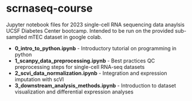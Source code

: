 # scrnaseq-course

Jupyter notebook files for 2023 single-cell RNA sequencing data anaylsis UCSF Diabetes Center bootcamp. Intended to be run on the provided sub-sampled mTEC dataset in google colab.

- **0_intro_to_python.ipynb** - Introductory tutorial on programming in python  
- **1_scanpy_data_preprocessing.ipynb** - Best practices QC preprocessing steps for single-cell RNA-seq datasets  
- **2_scvi_data_normalization.ipynb** - Integration and expression imputation with scVI  
- **3_downstream_analysis_methods.ipynb** - Introduction to dataset visualization and differential expression analyses
